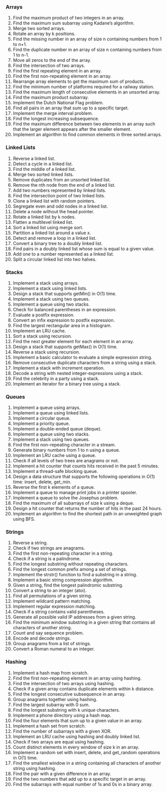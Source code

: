 ### Arrays
1. Find the maximum product of two integers in an array.
2. Find the maximum sum subarray using Kadane’s algorithm.
3. Merge two sorted arrays.
4. Rotate an array by k positions.
5. Find the missing number in an array of size n containing numbers from 1 to n+1.
6. Find the duplicate number in an array of size n containing numbers from 1 to n-1.
7. Move all zeros to the end of the array.
8. Find the intersection of two arrays.
9. Find the first repeating element in an array.
10. Find the first non-repeating element in an array.
11. Rearrange array elements to get the maximum sum of products.
12. Find the minimum number of platforms required for a railway station.
13. Find the maximum length of consecutive elements in an unsorted array.
14. Find the maximum product subarray.
15. Implement the Dutch National Flag problem.
16. Find all pairs in an array that sum up to a specific target.
17. Implement the merge interval problem.
18. Find the longest increasing subsequence.
19. Find the maximum difference between two elements in an array such that the larger element appears after the smaller element.
20. Implement an algorithm to find common elements in three sorted arrays.

### Linked Lists
1. Reverse a linked list.
2. Detect a cycle in a linked list.
3. Find the middle of a linked list.
4. Merge two sorted linked lists.
5. Remove duplicates from an unsorted linked list.
6. Remove the nth node from the end of a linked list.
7. Add two numbers represented by linked lists.
8. Find the intersection point of two linked lists.
9. Clone a linked list with random pointers.
10. Segregate even and odd nodes in a linked list.
11. Delete a node without the head pointer.
12. Rotate a linked list by k nodes.
13. Flatten a multilevel linked list.
14. Sort a linked list using merge sort.
15. Partition a linked list around a value x.
16. Detect and remove a loop in a linked list.
17. Convert a binary tree to a doubly linked list.
18. Find pairs in a doubly linked list whose sum is equal to a given value.
19. Add one to a number represented as a linked list.
20. Split a circular linked list into two halves.

### Stacks
1. Implement a stack using arrays.
2. Implement a stack using linked lists.
3. Design a stack that supports getMin() in O(1) time.
4. Implement a stack using two queues.
5. Implement a queue using two stacks.
6. Check for balanced parentheses in an expression.
7. Evaluate a postfix expression.
8. Convert an infix expression to postfix expression.
9. Find the largest rectangular area in a histogram.
10. Implement an LRU cache.
11. Sort a stack using recursion.
12. Find the next greater element for each element in an array.
13. Design a stack that supports getMax() in O(1) time.
14. Reverse a stack using recursion.
15. Implement a basic calculator to evaluate a simple expression string.
16. Remove consecutive duplicate characters from a string using a stack.
17. Implement a stack with increment operation.
18. Decode a string with nested integer-expressions using a stack.
19. Find the celebrity in a party using a stack.
20. Implement an iterator for a binary tree using a stack.

### Queues
1. Implement a queue using arrays.
2. Implement a queue using linked lists.
3. Implement a circular queue.
4. Implement a priority queue.
5. Implement a double-ended queue (deque).
6. Implement a queue using two stacks.
7. Implement a stack using two queues.
8. Find the first non-repeating character in a stream.
9. Generate binary numbers from 1 to n using a queue.
10. Implement an LRU cache using a queue.
11. Check if all levels of two trees are anagrams or not.
12. Implement a hit counter that counts hits received in the past 5 minutes.
13. Implement a thread-safe blocking queue.
14. Design a data structure that supports the following operations in O(1) time: insert, delete, get_min.
15. Reverse the first k elements of a queue.
16. Implement a queue to manage print jobs in a printer spooler.
17. Implement a queue to solve the Josephus problem.
18. Find the maximum of all subarrays of size k using a deque.
19. Design a hit counter that returns the number of hits in the past 24 hours.
20. Implement an algorithm to find the shortest path in an unweighted graph using BFS.

### Strings
1. Reverse a string.
2. Check if two strings are anagrams.
3. Find the first non-repeating character in a string.
4. Check if a string is a palindrome.
5. Find the longest substring without repeating characters.
6. Find the longest common prefix among a set of strings.
7. Implement the strstr() function to find a substring in a string.
8. Implement a basic string compression algorithm.
9. Given a string, find the longest palindromic substring.
10. Convert a string to an integer (atoi).
11. Find all permutations of a given string.
12. Implement wildcard pattern matching.
13. Implement regular expression matching.
14. Check if a string contains valid parentheses.
15. Generate all possible valid IP addresses from a given string.
16. Find the minimum window substring in a given string that contains all characters of another string.
17. Count and say sequence problem.
18. Encode and decode strings.
19. Group anagrams from a list of strings.
20. Convert a Roman numeral to an integer.

### Hashing
1. Implement a hash map from scratch.
2. Find the first non-repeating element in an array using hashing.
3. Find the intersection of two arrays using hashing.
4. Check if a given array contains duplicate elements within k distance.
5. Find the longest consecutive subsequence in an array.
6. Group anagrams together using hashing.
7. Find the largest subarray with 0 sum.
8. Find the longest substring with k unique characters.
9. Implement a phone directory using a hash map.
10. Find the four elements that sum up to a given value in an array.
11. Implement a hash set from scratch.
12. Find the number of subarrays with a given XOR.
13. Implement an LRU cache using hashing and doubly linked list.
14. Check if two arrays are equal using hashing.
15. Count distinct elements in every window of size k in an array.
16. Implement a random set with insert, delete, and get_random operations in O(1) time.
17. Find the smallest window in a string containing all characters of another string using hashing.
18. Find the pair with a given difference in an array.
19. Find the two numbers that add up to a specific target in an array.
20. Find the subarrays with equal number of 1s and 0s in a binary array.
